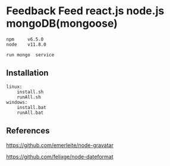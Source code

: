 # Feedback Feed react.js node.js mongoDB(mongoose)



```
npm     v6.5.0
node    v11.8.0

run mongo  service 
```

## Installation
```
linux:
    install.sh
    runAll.sh
windows: 
    install.bat
    runAll.bat
```
## References

https://github.com/emerleite/node-gravatar

https://github.com/felixge/node-dateformat

